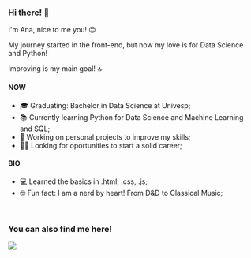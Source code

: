 ### Hi there! 👋

I'm Ana, nice to me you! 😊

My journey started in the front-end, but now my love is for Data Science and Python!

Improving is my main goal! :top:

#### NOW

- :mortar_board: Graduating: Bachelor in Data Science at Univesp;
- 📚 Currently learning Python for Data Science and Machine Learning and SQL;
- :seedling: Working on personal projects to improve my skills;
- :woman_technologist: Looking for oportunities to start a solid career;


#### BIO

- :computer: Learned the basics in .html, .css, .js;
- :nerd_face: Fun fact: I am a nerd by heart! From D&D to Classical Music;

 <br>
 
  ### You can also find me here!
 
<div> 
<a href="https://www.linkedin.com/in/ana-vitoria-louro-navili/" target="_blank"><img src="https://img.shields.io/badge/-LinkedIn-%230077B5?style=for-the-badge&logo=linkedin&logoColor=white" target="_blank"></a> 
  
</div>
